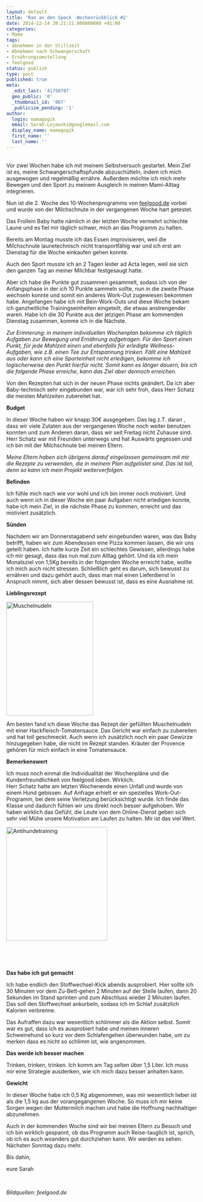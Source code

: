 ```yaml
---
layout: default
title: 'Ran an den Speck -Wochenrückblick #2'
date: 2014-12-14 20:21:11.000000000 +01:00
categories:
- Mama
tags:
- abnehmen in der Stillzeit
- Abnehmen nach Schwangerschaft
- Ernährungsumstellung
- feelgood
status: publish
type: post
published: true
meta:
  _edit_last: '41750787'
  geo_public: '0'
  _thumbnail_id: '967'
  _publicize_pending: '1'
author:
  login: mamagogik
  email: Sarah.Lojewski@googlemail.com
  display_name: mamagogik
  first_name: ''
  last_name: ''
---
```

<p><a href="https://mamagogik.files.wordpress.com/2014/12/image3.jpg"><br />
</a>Vor zwei Wochen habe ich mit meinem Selbstversuch gestartet. Mein Ziel ist es, meine Schwangerschaftspfunde abzuschütteln, indem ich mich ausgewogen und regelmäßig ernähre. Außerdem möchte ich mich mehr Bewegen und den Sport zu meinem Ausgleich in meinen Mami-Alltag integrieren.</p>
<p>Nun ist die 2. Woche des 10-Wochenprogramms von <a href="http://www.feelgood.de">feelgood.de</a> vorbei und wurde von der Milchschnute in der vergangenen Woche hart getestet.</p>
<p><!--more--></p>
<p>Das Frollein Baby hatte nämlich in der letzten Woche vermehrt schlechte Laune und es fiel mir täglich schwer, mich an das Programm zu halten.</p>
<p>Bereits am Montag musste ich das Essen improvisieren, weil die Milchschnute launetechnisch nicht transportfähig war und ich erst am Dienstag für die Woche einkaufen gehen konnte.</p>
<p>Auch den Sport musste ich an 2 Tagen leider ad Acta legen, weil sie sich den ganzen Tag an meiner Milchbar festgesaugt hatte.</p>
<p>Aber ich habe die Punkte gut zusammen gesammelt, sodass ich von der Anfangsphase in der ich 10 Punkte sammeln sollte, nun in die zweite Phase wechseln konnte und somit ein anderes Work-Out zugewiesen bekommen habe. Angefangen habe ich mit Bein-Work-Outs und diese Woche bekam ich ganzheitliche Trainingseinheiten eingeteilt, die etwas anstrengender waren. Habe ich die 30 Punkte aus der jetzigen Phase am kommenden Dienstag zusammen, komme ich in die Nächste.</p>
<p><i>Zur Erinnerung: in meinem individuellen Wochenplan bekomme ich täglich Aufgaben zur Bewegung und Ernährung aufgetragen. Für den Sport einen Punkt, für jede Mahlzeit einen und ebenfalls für erledigte Wellness-Aufgaben, wie z.B. einen Tee zur Entspannung trinken. Fällt eine Mahlzeit aus oder kann ich eine Sporteinheit nicht erledigen, bekomme ich logischerweise den Punkt hierfür nicht. Somit kann es länger dauern, bis ich die folgende Phase erreiche, kann das Ziel aber dennoch erreichen.</i></p>
<p>Von den Rezepten hat sich in der neuen Phase nichts geändert. Da ich aber Baby-technisch sehr eingebunden war, war ich sehr froh, dass Herr Schatz die meisten Mahlzeiten zubereitet hat.</p>
<p><strong>Budget</strong></p>
<p>In dieser Woche haben wir knapp 30€ ausgegeben. Das lag z.T. daran , dass wir viele Zutaten aus der vergangenen Woche noch weiter benutzen konnten und zum Anderen daran, dass wir seit Freitag nicht Zuhause sind. Herr Schatz war mit Freunden unterwegs und hat Auswärts gegessen und ich bin mit der Milchschnute bei meinen Eltern.</p>
<p><i>Meine Eltern haben sich übrigens darauf eingelassen gemeinsam mit mir die Rezepte zu verwenden, die in meinem Plan aufgelistet sind. Das ist toll, denn so kann ich mein Projekt weiterverfolgen.</i></p>
<p><strong>Befinden</strong></p>
<p>Ich fühle mich nach wie vor wohl und ich bin immer noch motiviert. Und auch wenn ich in dieser Woche ein paar Aufgaben nicht erledigen konnte, habe ich mein Ziel, in die nächste Phase zu kommen, erreicht und das motiviert zusätzlich.</p>
<p><strong>Sünden</strong></p>
<p>Nachdem wir am Donnerstagabend sehr eingebunden waren, was das Baby betrifft, haben wir zum Abendessen eine Pizza kommen lassen, die wir uns geteilt haben. Ich hatte kurze Zeit ein schlechtes Gewissen, allerdings habe ich mir gesagt, dass das nun mal zum Alltag gehört. Und da ich mein Monatsziel von 1,5Kg bereits in der folgenden Woche erreicht habe, wollte ich mich auch nicht stressen. Schließlich geht es darum, sich bewusst zu ernähren und dazu gehört auch, dass man mal einen Lieferdienst in Anspruch nimmt, sich aber dessen bewusst ist, dass es eine Ausnahme ist.</p>
<p><strong>Lieblingsrezept</strong></p>
<p><a href="https://mamagogik.files.wordpress.com/2014/12/image2.jpg"><img class="aligncenter size-medium wp-image-969" src="http://0.0.0.0:4000/images/image2.jpg" alt="Muschelnudeln" width="229" height="300" /></a></p>
<p>Am besten fand ich diese Woche das Rezept der gefüllten Muschelnudeln mit einer Hackfleisch-Tomatensauce. Das Gericht war einfach zu zubereiten und hat toll geschmeckt. Auch wenn ich zusätzlich noch ein paar Gewürze hinzugegeben habe, die nicht im Rezept standen. Kräuter der Provence gehören für mich einfach in eine Tomatensauce.</p>
<p><strong>Bemerkenswert</strong></p>
<p>Ich muss noch einmal die Individualität der Wochenpläne und die Kundenfreundlichkeit von feelgood loben. Wirklich.<br />
Herr Schatz hatte am letzten Wochenende einen Unfall und wurde von einem Hund gebissen. Auf Anfrage erhielt er ein spezielles Work-Out-Programm, bei dem seine Verletzung berücksichtigt wurde. Ich finde das Klasse und dadurch fühlen wir uns direkt noch besser aufgehoben. Wir haben wirklich das Gefühl, die Leute von dem Online-Dienst geben sich sehr viel Mühe unsere Motivation am Laufen zu halten. Mir ist das viel Wert.</p>
<p><a href="https://mamagogik.files.wordpress.com/2014/12/image3.jpg"><img class="aligncenter size-medium wp-image-970" src="http://0.0.0.0:4000/images/image3.jpg" alt="Antihundetraining" width="266" height="300" /></a></p>
<p>&nbsp;</p>
<p>&nbsp;</p>
<p><strong>Das habe ich gut gemacht</strong></p>
<p>Ich habe endlich den Stoffwechsel-Kick abends ausprobiert. Hier sollte ich 30 Minuten vor dem Zu-Bett-gehen 2 Minuten auf der Stelle laufen, dann 20 Sekunden im Stand sprinten und zum Abschluss wieder 2 Minuten laufen. Das soll den Stoffwechsel ankurbeln, sodass ich im Schlaf zusätzlich Kalorien verbrenne.</p>
<p>Das Aufraffen dazu war wesentlich schlimmer als die Aktion selbst. Somit war es gut, dass ich es ausprobiert habe und meinen inneren Schweinehund so kurz vor dem Schlafengehen überwunden habe, um zu merken dass es nicht so schlimm ist, wie angenommen.</p>
<p><strong>Das werde ich besser machen</strong></p>
<p>Trinken, trinken, trinken. Ich komm am Tag selten über 1,5 Liter. Ich muss mir eine Strategie ausdenken, wie ich mich dazu besser anhalten kann.</p>
<p><strong>Gewicht</strong></p>
<p>In dieser Woche habe ich 0,5 Kg abgenommen, was mir wesentlich lieber ist als die 1,5 kg aus der vorangegangenen Woche. So muss ich mir keine Sorgen wegen der Muttermilch machen und habe die Hoffnung nachhaltiger abzunehmen.</p>
<p>Auch in der kommenden Woche sind wir bei meinen Eltern zu Besuch und ich bin wirklich gespannt, ob das Programm auch Reise-tauglich ist, sprich, ob ich es auch woanders gut durchziehen kann. Wir werden es sehen. Nächsten Sonntag dazu mehr.</p>
<p>Bis dahin,</p>
<p>eure Sarah</p>
<p>&nbsp;</p>
<p><i>Bildquellen: feelgood.de</i></p>
